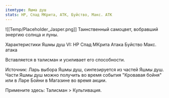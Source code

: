 ```yaml
---
itemtype: Яшма душ
stats: HP, Спад МКрита, АТК, Буйство, Макс. АТК
---
```

![[Temp/Placeholder_Jasper.png]]
Таинственный самоцвет, вобравший энергию солнца и луны.

Характеристики Яшмы душ VI:
HP
Спад МКрита
Атака
Буйство
Макс. атака

Вставляется в талисман и усиливает его способности.

Источник: Ларь выбора Яшмы душ, синтезируется из частей Яшмы душ. Части Яшмы душ можно получить во время события "Кровавая бойня" или в Ларе Бойни в Магазине во время акции.

Примените здесь: Талисман > Культивация.
